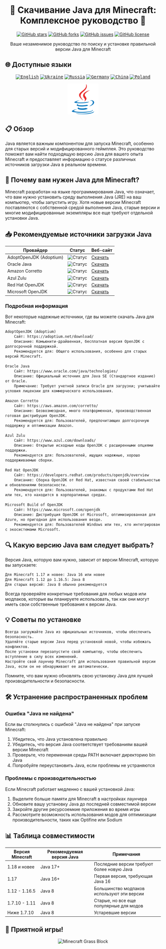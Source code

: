 
<div align="center">

# 🌟 Скачивание Java для Minecraft: Комплексное руководство 🌟

[![GitHub stars](https://img.shields.io/github/stars/baneronetwo/Java-On-Minecraft?style=social)](https://github.com/baneronetwo/Java-On-Minecraft/stargazers)
[![GitHub forks](https://img.shields.io/github/forks/baneronetwo/Java-On-Minecraft?style=social)](https://github.com/baneronetwo/Java-On-Minecraft/network/members)
[![GitHub issues](https://img.shields.io/github/issues/baneronetwo/Java-On-Minecraft)](https://github.com/baneronetwo/Java-On-Minecraft/issues)
[![GitHub license](https://img.shields.io/github/license/baneronetwo/Java-On-Minecraft)](https://github.com/baneronetwo/Java-On-Minecraft/blob/main/LICENSE)

<p>Ваше незаменимое руководство по поиску и установке правильной версии Java для Minecraft</p>

</div>

## 🌐 Доступные языки

<div align="center">

<kbd>[<img title="English" alt="English" src="https://upload.wikimedia.org/wikipedia/commons/thumb/a/a5/Flag_of_the_United_Kingdom_%281-2%29.svg/1200px-Flag_of_the_United_Kingdom_%281-2%29.svg.png" width="22">](../README.md)</kbd>
<kbd>[<img title="Ukraine" alt="Ukraine" src="https://upload.wikimedia.org/wikipedia/commons/thumb/4/49/Flag_of_Ukraine.svg/1280px-Flag_of_Ukraine.svg.png" width="22">](README.ua.md)</kbd>
<kbd>[<img title="Russia" alt="Russia" src="https://upload.wikimedia.org/wikipedia/commons/thumb/f/f3/Flag_of_Russia.svg/1280px-Flag_of_Russia.svg.png" width="22">](README.ru.md)</kbd>
<kbd>[<img title="Germany" alt="Germany" src="https://upload.wikimedia.org/wikipedia/en/thumb/b/ba/Flag_of_Germany.svg/640px-Flag_of_Germany.svg.png" width="22">](README.de.md)</kbd>
<kbd>[<img title="China" alt="China" src="https://upload.wikimedia.org/wikipedia/commons/thumb/f/fa/Flag_of_the_People%27s_Republic_of_China.svg/800px-Flag_of_the_People%27s_Republic_of_China.svg.png" width="22">](README.zh.md)</kbd>
<kbd>[<img title="Poland" alt="Poland" src="https://upload.wikimedia.org/wikipedia/en/1/12/Flag_of_Poland.svg" width="22">](README.pl.md)</kbd>

</div>

<div align="center">
<img src="https://raw.githubusercontent.com/devicons/devicon/master/icons/java/java-original.svg" alt="java" width="100" height="100"/>
</div>

## 📋 Обзор

Java является важным компонентом для запуска Minecraft, особенно для старых версий и модифицированного геймплея. Это руководство поможет вам найти подходящую версию Java для вашего опыта Minecraft и предоставляет информацию о статусе различных источников загрузки Java в реальном времени.

## 🤔 Почему вам нужен Java для Minecraft?

Minecraft разработан на языке программирования Java, что означает, что вам нужно установить среду выполнения Java (JRE) на ваш компьютер, чтобы запустить игру. Хотя новые версии Minecraft поставляются с собственной средой выполнения Java, старые версии и многие модифицированные экземпляры все еще требуют отдельной установки Java.
## 📥 Рекомендуемые источники загрузки Java

<div align="center">

| Провайдер | Статус | Веб-сайт |
|----------|--------|--------|
| AdoptOpenJDK (Adoptium) | ![Статус](https://img.shields.io/badge/Статус-Доступен-brightgreen) | [Скачать](https://adoptium.net/download/) |
| Oracle Java | ![Статус](https://img.shields.io/badge/Статус-Доступен-brightgreen) | [Скачать](https://www.oracle.com/java/technologies/) |
| Amazon Corretto | ![Статус](https://img.shields.io/badge/Статус-Доступен-brightgreen) | [Скачать](https://aws.amazon.com/corretto/) |
| Azul Zulu | ![Статус](https://img.shields.io/badge/Статус-Доступен-brightgreen) | [Скачать](https://www.azul.com/downloads/) |
| Red Hat OpenJDK | ![Статус](https://img.shields.io/badge/Статус-Доступен-brightgreen) | [Скачать](https://developers.redhat.com/products/openjdk/overview) |
| Microsoft OpenJDK | ![Статус](https://img.shields.io/badge/Статус-Доступен-brightgreen) | [Скачать](https://www.microsoft.com/openjdk) |

</div>

### Подробная информация

Вот некоторые надежные источники, где вы можете скачать Java для Minecraft:

    AdoptOpenJDK (Adoptium)
        Сайт: https://adoptium.net/download/
        Описание: Комьюнити-драйвенная, бесплатная версия OpenJDK с долгосрочной поддержкой.
        Рекомендуется для: Общего использования, особенно для старых версий Minecraft.

    Oracle Java
        Сайт: https://www.oracle.com/java/technologies/
        Описание: Официальный источник для Java SE (Стандартное издание) от Oracle.
        Примечание: Требует учетной записи Oracle для загрузки; учитывайте условия лицензии для коммерческого использования.

    Amazon Corretto
        Сайт: https://aws.amazon.com/corretto/
        Описание: Безвозмездная, много платформенная, производственная готовая дистрибуция OpenJDK.
        Рекомендуется для: Пользователей, предпочитающих долгосрочную поддержку и оптимизации Amazon.

    Azul Zulu
        Сайт: https://www.azul.com/downloads/
        Описание: Открытые исходные коды OpenJDK с расширенными опциями поддержки.
        Рекомендуется для: Пользователей, ищущих надежные, хорошо поддерживаемые сборки.

    Red Hat OpenJDK
        Сайт: https://developers.redhat.com/products/openjdk/overview
        Описание: Сборка OpenJDK от Red Hat, известная своей стабильностью и обновлениями безопасности.
        Рекомендуется для: Пользователей, знакомых с продуктами Red Hat или тех, кто находится в корпоративных средах.

    Microsoft Build of OpenJDK
        Сайт: https://www.microsoft.com/openjdk
        Описание: Дистрибуция OpenJDK от Microsoft, оптимизированная для Azure, но пригодная для использования везде.
        Рекомендуется для: Пользователей Windows или тех, кто интегрирован с экосистемами Microsoft.

## 🔍 Какую версию Java вам следует выбрать?

Версия Java, которую вам нужно, зависит от версии Minecraft, которую вы запускаете:

    Для Minecraft 1.17 и новее: Java 16 или новее
    Для Minecraft 1.12 до 1.16.5: Java 8
    Для старых версий: Java 8 обычно рекомендуется

Всегда проверяйте конкретные требования для любых модов или модпаков, которые вы планируете использовать, так как они могут иметь свои собственные требования к версии Java.
## 💡 Советы по установке

    Всегда загружайте Java из официальных источников, чтобы обеспечить безопасность.
    Удаляйте старые версии Java перед установкой новой, чтобы избежать конфликтов.
    После установки перезапустите свой компьютер, чтобы обеспечить вступление в силу всех изменений.
    Настройте свой лаунчер Minecraft для использования правильной версии Java, если он не обнаруживает ее автоматически.

Помните, что вам нужно обновлять свою установку Java для лучшей производительности и безопасности.

## 🛠️ Устранение распространенных проблем

### Ошибка "Java не найдена"

Если вы столкнулись с ошибкой "Java не найдена" при запуске Minecraft:

1. Убедитесь, что Java установлена правильно
2. Убедитесь, что версия Java соответствует требованиям вашей версии Minecraft
3. Проверьте, что переменная среды PATH включает директорию bin Java
4. Попробуйте переустановить Java, если проблемы не устраняются

### Проблемы с производительностью

Если Minecraft работает медленно с вашей установкой Java:

1. Выделите больше памяти для Minecraft в настройках лаунчера
2. Обновите вашу установку Java до последней совместимой версии
3. Закройте другие ресурсоемкие приложения во время игры
4. Рассмотрите возможность использования модов для оптимизации производительности, таких как Optifine или Sodium

## 📊 Таблица совместимости

| Версия Minecraft | Рекомендуемая версия Java | Примечания |
|-------------------|--------------------------|-------|
| 1.18 и новее    | Java 17+                 | Последние версии требуют более новую Java |
| 1.17              | Java 16+                 | Первая версия, требующая Java 16 |
| 1.12 - 1.16.5     | Java 8                   | Большинство модпаков используют эти версии |
| 1.7.10 - 1.11     | Java 8                   | Старые, но все еще популярные для модов |
| Ниже 1.7.10      | Java 8                   | Устаревшие версии |

## 🚀 Приятной игры!

<div align="center">
<img src="https://static.wikia.nocookie.net/minecraft_gamepedia/images/2/2d/Plains_Grass_Block.png" width="50" height="50" alt="Minecraft Grass Block"/>
</div>